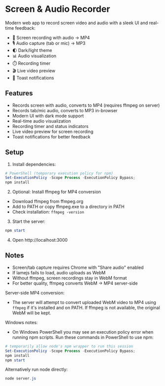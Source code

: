 # Screen & Audio Recorder

Modern web app to record screen video and audio with a sleek UI and real-time feedback:

- 🎥 Screen recording with audio → MP4
- 🎙️ Audio capture (tab or mic) → MP3
- 🌓 Dark/light theme
- 📊 Audio visualization
- ⏱️ Recording timer
- 🎬 Live video preview
- 🔔 Toast notifications

## Features

- Records screen with audio, converts to MP4 (requires ffmpeg on server)
- Records tab/mic audio, converts to MP3 in-browser
- Modern UI with dark mode support
- Real-time audio visualization
- Recording timer and status indicators
- Live video preview for screen recording
- Toast notifications for better feedback

## Setup

1. Install dependencies:
```powershell
# PowerShell (temporary execution policy for npm)
Set-ExecutionPolicy -Scope Process -ExecutionPolicy Bypass;
npm install
```

2. Optional: Install ffmpeg for MP4 conversion
- Download ffmpeg from ffmpeg.org
- Add to PATH or copy ffmpeg.exe to a directory in PATH
- Check installation: `ffmpeg -version`

3. Start the server:
```powershell
npm start
```

4. Open http://localhost:3000

## Notes

- Screen/tab capture requires Chrome with "Share audio" enabled
- If lamejs fails to load, audio uploads as WebM
- Without ffmpeg, screen recordings stay in WebM format
- For better quality, ffmpeg converts WebM → MP4 server-side

Server-side MP4 conversion:
- The server will attempt to convert uploaded WebM video to MP4 using `ffmpeg` if it's installed and on PATH. If ffmpeg is not available, the original WebM will be kept.

Windows notes:
- On Windows PowerShell you may see an execution policy error when running npm scripts. Run these commands in PowerShell to use npm:

```powershell
# temporarily allow node's npm wrapper to run this session
Set-ExecutionPolicy -Scope Process -ExecutionPolicy Bypass;
npm install
npm start
```

Alternatively run node directly:

```powershell
node server.js
```
